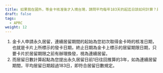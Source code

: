 ```yaml
---
title: 如果我在國外，等金卡核准後才入境台灣，請問平均每年183天的起迄日該如何計算？是我金卡核准的那一天開始算嗎？還是入境台灣當天？還是正式拿到實體卡的那一天呢？
draft: false
tags:
  - APRC
weight: 12
---
```

1. 金卡人申請永久居留，連續居留期間的起始為您初次取得金卡時的核准日期，也就是卡片上所標示的發卡日期，終止日期為金卡上標示的居留期限日期，只要卡片於居留期限之前有辦理換發，視為連續居留。
2. 而居留日數計算起點為您提出永久居留日前1日往回推算的3年，如為連續居留期間，平均居留日期超過183日，即符合居留日數規定。